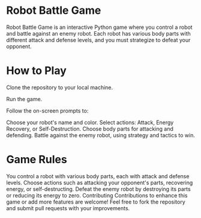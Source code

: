 # Robot Battle Game
Robot Battle Game is an interactive Python game where you control a robot and battle against an enemy robot.
Each robot has various body parts with different attack and defense levels, and you must strategize to defeat your opponent.

# How to Play
Clone the repository to your local machine.

Run the game.

Follow the on-screen prompts to:

Choose your robot's name and color.
Select actions: Attack, Energy Recovery, or Self-Destruction.
Choose body parts for attacking and defending.
Battle against the enemy robot, using strategy and tactics to win.

# Game Rules
You control a robot with various body parts, each with attack and defense levels.
Choose actions such as attacking your opponent's parts, recovering energy, or self-destructing.
Defeat the enemy robot by destroying its parts or reducing its energy to zero.
Contributing
Contributions to enhance this game or add more features are welcome! Feel free to fork the repository and submit pull requests with your improvements.
